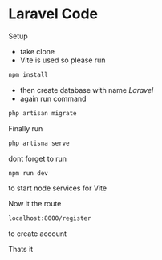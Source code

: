 # Laravel Code
Setup
- take clone
- Vite is used so please run
```sh
npm install
```
- then create database with name  *Laravel*
- again run command
```sh
php artisan migrate
```

Finally run 
```sh
php artisna serve
```

dont forget to run 

```sh
npm run dev 
```

to start node services for Vite


Now it the route 
```sh
localhost:8000/register
```

to create account

Thats it

